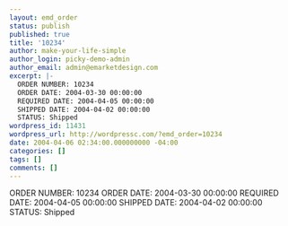 ```yaml
---
layout: emd_order
status: publish
published: true
title: '10234'
author: make-your-life-simple
author_login: picky-demo-admin
author_email: admin@emarketdesign.com
excerpt: |-
  ORDER NUMBER: 10234
  ORDER DATE: 2004-03-30 00:00:00
  REQUIRED DATE: 2004-04-05 00:00:00
  SHIPPED DATE: 2004-04-02 00:00:00
  STATUS: Shipped
wordpress_id: 11431
wordpress_url: http://wordpressc.com/?emd_order=10234
date: 2004-04-06 02:34:00.000000000 -04:00
categories: []
tags: []
comments: []
---
```

ORDER NUMBER: 10234
ORDER DATE: 2004-03-30 00:00:00
REQUIRED DATE: 2004-04-05 00:00:00
SHIPPED DATE: 2004-04-02 00:00:00
STATUS: Shipped
